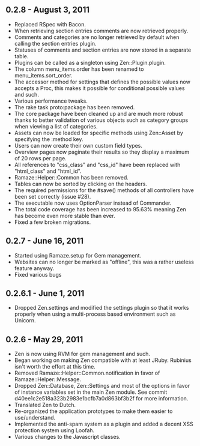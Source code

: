 ## 0.2.8 - August 3, 2011

* Replaced RSpec with Bacon.
* When retrieving section entries comments are now retrieved properly.
* Comments and categories are no longer retrieved by default when calling the
  section entries plugin.
* Statuses of comments and section entries are now stored in a separate table.
* Plugins can be called as a singleton using Zen::Plugin.plugin.
* The column menu_items.order has been renamed to menu_items.sort_order.
* The accessor method for settings that defines the possible values now accepts
  a Proc, this makes it possible for conditional possible values and such.
* Various performance tweaks.
* The rake task proto:package has been removed.
* The core package have been cleaned up and are much more robust thanks to
  better validation of various objects such as category groups when viewing a
  list of categories.
* Assets can now be loaded for specific methods using Zen::Asset by specifying
  the :method key.
* Users can now create their own custom field types.
* Overview pages now paginate their results so they display a maximum of 20 rows
  per page.
* All references to "css_class" and "css_id" have been replaced with
  "html_class" and "html_id".
* Ramaze::Helper::Common has been removed.
* Tables can now be sorted by clicking on the headers.
* The required permissions for the #save() methods of all controllers have been
  set correctly (issue #28).
* The executable now uses OptionParser instead of Commander.
* The total code coverage has been increased to 95.63% meaning Zen has become
  even more stable than ever.
* Fixed a few broken migrations.

## 0.2.7 - June 16, 2011

* Started using Ramaze.setup for Gem management.
* Websites can no longer be marked as "offline", this was a rather useless
  feature anyway.
* Fixed various bugs

## 0.2.6.1 - June 1, 2011

* Dropped Zen.settings and modified the settings plugin so that it works
  properly when using a multi-process based environment such as Unicorn.

## 0.2.6 - May 29, 2011

* Zen is now using RVM for gem management and such.
* Began working on making Zen compatible with at least JRuby. Rubinius isn't
  worth the effort at this time.
* Removed Ramaze::Helper::Common.notification in favor of
  Ramaze::Helper::Message.
* Dropped Zen::Database, Zen::Settings and most of the options in favor of
  instance variables set in the main Zen module. See commit
  d40ee1c2e518a323b2983e1bcfb7a0d863bf3b2f for more information.
* Translated Zen to Dutch.
* Re-organized the application prototypes to make them easier to use/understand.
* Implemented the anti-spam system as a plugin and added a decent XSS protection
  system using Loofah.
* Various changes to the Javascript classes.
